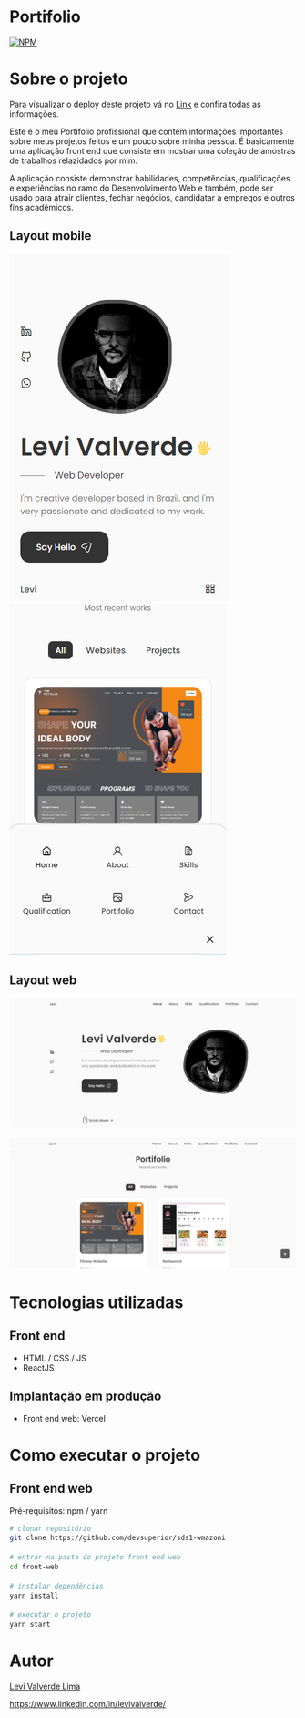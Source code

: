 # Portifolio

[![NPM](https://img.shields.io/npm/l/react)](https://github.com/Levi-Valverde/portfolio/blob/master/LICENSE)

# Sobre o projeto

Para visualizar o deploy deste projeto vá no [Link](https://portfolio-levi-valverde.vercel.app/) e confira todas as informações.

Este é o meu Portifolio profissional que contém informações importantes sobre meus projetos feitos e um pouco sobre minha pessoa. É basicamente uma aplicação front end que consiste em mostrar uma coleção de amostras de trabalhos relazidados por mim.

A aplicação consiste demonstrar habilidades, competências, qualificações e experiências no ramo do Desenvolvimento Web e também, pode ser usado para atrair clientes, fechar negócios, candidatar a empregos e outros fins acadêmicos.

## Layout mobile

![Mobile 1](https://github.com/Levi-Valverde/portfolio/blob/master/assets/mobile1.png) ![Mobile 2](https://github.com/Levi-Valverde/portfolio/blob/master/assets/mobile3.png)

## Layout web

![Web 1](https://github.com/Levi-Valverde/portfolio/blob/master/assets/web1.png)

![Web 2](https://github.com/Levi-Valverde/portfolio/blob/master/assets/web2.png)

# Tecnologias utilizadas

## Front end

- HTML / CSS / JS
- ReactJS

## Implantação em produção

- Front end web: Vercel

# Como executar o projeto

## Front end web

Pré-requisitos: npm / yarn

```bash
# clonar repositório
git clone https://github.com/devsuperior/sds1-wmazoni

# entrar na pasta do projeto front end web
cd front-web

# instalar dependências
yarn install

# executar o projeto
yarn start
```

# Autor

[Levi Valverde Lima](https://github.com/Levi-Valverde)

https://www.linkedin.com/in/levivalverde/
